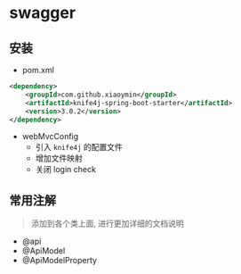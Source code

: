 # swagger
## 安装
- pom.xml
```xml
<dependency>
    <groupId>com.github.xiaoymin</groupId>
    <artifactId>knife4j-spring-boot-starter</artifactId>
    <version>3.0.2</version>
</dependency>
```
- webMvcConfig 
    - 引入 `knife4j` 的配置文件
    - 增加文件映射
    - 关闭 login check

## 常用注解
> 添加到各个类上面, 进行更加详细的文档说明
- @api
- @ApiModel
- @ApiModelProperty